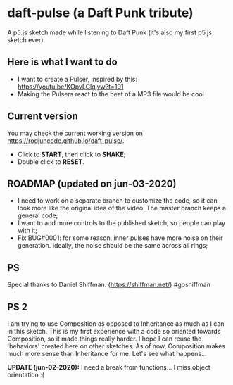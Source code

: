 # daft-pulse (a Daft Punk tribute)
A p5.js sketch made while listening to Daft Punk (it's also my first p5.js sketch ever).

## Here is what I want to do
* I want to create a Pulser, inspired by this: https://youtu.be/KOpvLGlgjyw?t=191
* Making the Pulsers react to the beat of a MP3 file would be cool

## Current version
You may check the current working version on https://rodjuncode.github.io/daft-pulse/.

* Click to **START**, then click to **SHAKE**;
* Double click to **RESET**.

## ROADMAP (updated on jun-03-2020)
* I need to work on a separate branch to customize the code, so it can look more like the original idea of the video. The master branch keeps a general code;
* I want to add more controls to the published sketch, so people can play with it;
* Fix BUG#0001: for some reason, inner pulses have more noise on their generation. Ideally, the noise should be the same across all rings;

## PS
Special thanks to Daniel Shiffman. (https://shiffman.net/) #goshiffman

## PS 2
I am trying to use Composition as opposed to Inheritance as much as I can in this sketch. This is my first experience with a code so oriented towards Composition, so it made things really harder. I hope I can reuse the 'behaviors' created here on other sketches. As of now, Composition makes much more sense than Inheritance for me. Let's see what happens...

**UPDATE (jun-02-2020):** I need a break from functions... I miss object orientation :(

